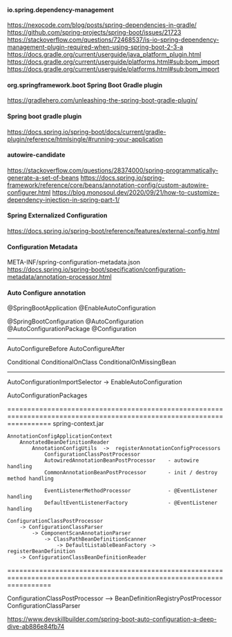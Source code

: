 #### io.spring.dependency-management

https://nexocode.com/blog/posts/spring-dependencies-in-gradle/
https://github.com/spring-projects/spring-boot/issues/21723
https://stackoverflow.com/questions/72468537/is-io-spring-dependency-management-plugin-required-when-using-spring-boot-2-3-a
https://docs.gradle.org/current/userguide/java_platform_plugin.html
https://docs.gradle.org/current/userguide/platforms.html#sub:bom_import
https://docs.gradle.org/current/userguide/platforms.html#sub:bom_import

#### org.springframework.boot   Spring Boot Gradle plugin

https://gradlehero.com/unleashing-the-spring-boot-gradle-plugin/

#### Spring boot gradle plugin

https://docs.spring.io/spring-boot/docs/current/gradle-plugin/reference/htmlsingle/#running-your-application

#### autowire-candidate
https://stackoverflow.com/questions/28374000/spring-programmatically-generate-a-set-of-beans
https://docs.spring.io/spring-framework/reference/core/beans/annotation-config/custom-autowire-configurer.html
https://blog.monosoul.dev/2020/09/21/how-to-customize-dependency-injection-in-spring-part-1/

#### Spring Externalized Configuration
https://docs.spring.io/spring-boot/reference/features/external-config.html

#### Configuration Metadata
META-INF/spring-configuration-metadata.json
https://docs.spring.io/spring-boot/specification/configuration-metadata/annotation-processor.html

#### Auto Configure annotation
@SpringBootApplication
@EnableAutoConfiguration 

@SpringBootConfiguration
@AutoConfiguration
@AutoConfigurationPackage
@Configuration

---
AutoConfigureBefore
AutoConfigureAfter

Conditional
ConditionalOnClass
ConditionalOnMissingBean

---
AutoConfigurationImportSelector 
    -> EnableAutoConfiguration

AutoConfigurationPackages

=======================================================================================================================
spring-context.jar

```
AnnotationConfigApplicationContext
    AnnotatedBeanDefinitionReader
        AnnotationConfigUtils  ->  registerAnnotationConfigProcessors
            ConfigurationClassPostProcessor
            AutowiredAnnotationBeanPostProcessor    - autowire handling
            CommonAnnotationBeanPostProcessor       - init / destroy method handling
            
            EventListenerMethodProcessor            - @EventListener handling
            DefaultEventListenerFactory             - @EventListener handling
```

```
ConfigurationClassPostProcessor
    -> ConfigurationClassParser
        -> ComponentScanAnnotationParser
            -> ClassPathBeanDefinitionScanner
                -> DefaultListableBeanFactory -> registerBeanDefinition
    -> ConfigurationClassBeanDefinitionReader
```



=======================================================================================================================

ConfigurationClassPostProcessor --> BeanDefinitionRegistryPostProcessor
ConfigurationClassParser

https://www.devskillbuilder.com/spring-boot-auto-configuration-a-deep-dive-ab886e84fb74
